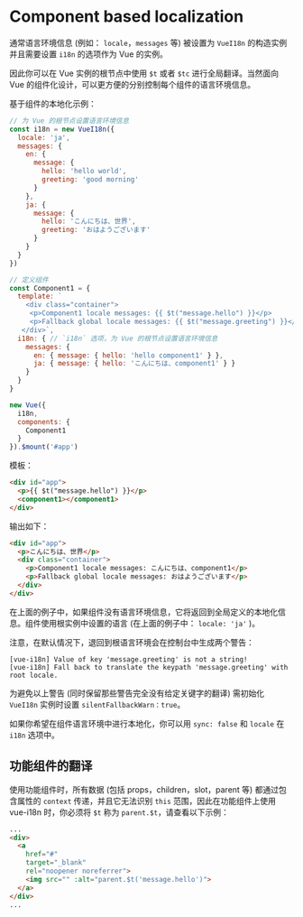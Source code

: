 # Component based localization

通常语言环境信息 (例如： `locale`，`messages` 等) 被设置为 `VueI18n` 的构造实例并且需要设置 `i18n` 的选项作为 Vue 的实例。

因此你可以在 Vue 实例的根节点中使用 `$t` 或者 `$tc` 进行全局翻译。当然面向 Vue 的组件化设计，可以更方便的分别控制每个组件的语言环境信息。

基于组件的本地化示例：

```js
// 为 Vue 的根节点设置语言环境信息
const i18n = new VueI18n({
  locale: 'ja',
  messages: {
    en: {
      message: {
        hello: 'hello world',
        greeting: 'good morning'
      }
    },
    ja: {
      message: {
        hello: 'こんにちは、世界',
        greeting: 'おはようございます'
      }
    }
  }
})

// 定义组件
const Component1 = {
  template: `
    <div class="container">
     <p>Component1 locale messages: {{ $t("message.hello") }}</p>
     <p>Fallback global locale messages: {{ $t("message.greeting") }}</p>
   </div>`,
  i18n: { // `i18n` 选项，为 Vue 的根节点设置语言环境信息
    messages: {
      en: { message: { hello: 'hello component1' } },
      ja: { message: { hello: 'こんにちは、component1' } }
    }
  }
}

new Vue({
  i18n,
  components: {
    Component1
  }
}).$mount('#app')
```

模板：


```html
<div id="app">
  <p>{{ $t("message.hello") }}</p>
  <component1></component1>
</div>
```

输出如下：

```html
<div id="app">
  <p>こんにちは、世界</p>
  <div class="container">
    <p>Component1 locale messages: こんにちは、component1</p>
    <p>Fallback global locale messages: おはようございます</p>
  </div>
</div>
```

在上面的例子中，如果组件没有语言环境信息，它将返回到全局定义的本地化信息。组件使用根实例中设置的语言 (在上面的例子中： `locale: 'ja'` )。

注意，在默认情况下，退回到根语言环境会在控制台中生成两个警告：

```console
[vue-i18n] Value of key 'message.greeting' is not a string!
[vue-i18n] Fall back to translate the keypath 'message.greeting' with root locale.
```

为避免以上警告 (同时保留那些警告完全没有给定关键字的翻译) 需初始化 `VueI18n` 实例时设置 `silentFallbackWarn：true`。

如果你希望在组件语言环境中进行本地化，你可以用 `sync: false` 和 `locale` 在 `i18n` 选项中。

## 功能组件的翻译

使用功能组件时，所有数据 (包括 props，children，slot，parent 等) 都通过包含属性的 `context` 传递，并且它无法识别 `this` 范围，因此在功能组件上使用 vue-i18n 时，你必须将 `$t` 称为 `parent.$t`，请查看以下示例：

```html
...
<div>
  <a
    href="#"
    target="_blank"
    rel="noopener noreferrer">
    <img src="" :alt="parent.$t('message.hello')">
  </a>
</div>
...
```
